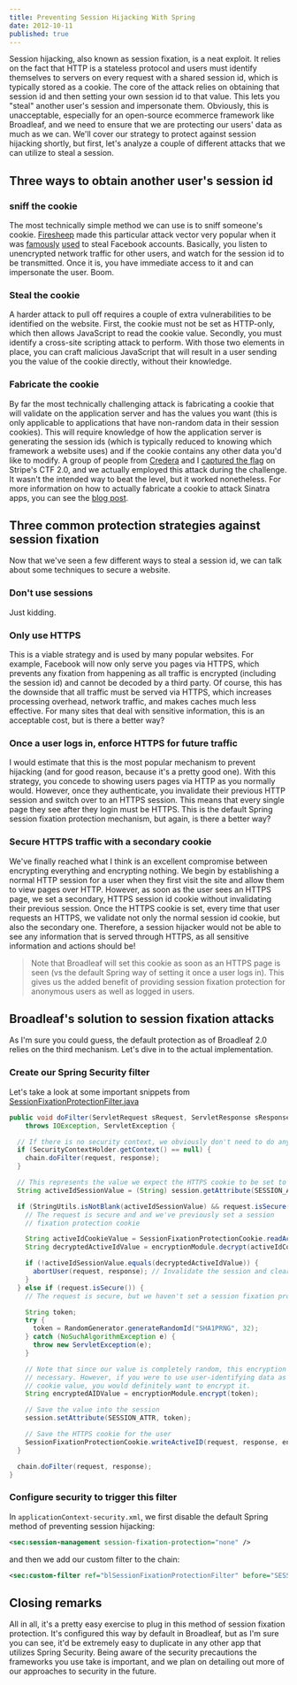 ```yaml
---
title: Preventing Session Hijacking With Spring
date: 2012-10-11
published: true
---
```


Session hijacking, also known as session fixation, is a neat exploit. It relies on the fact that HTTP is a stateless protocol and users must identify themselves to servers on every request with a shared session id, which is typically stored as a cookie. The core of the attack relies on obtaining that session id and then setting your own session id to that value. This lets you "steal" another user's session and impersonate them. Obviously, this is unacceptable, especially for an open-source ecommerce framework like Broadleaf, and we need to ensure that we are protecting our users' data as much as we can. We'll cover our strategy to protect against session hijacking shortly, but first, let's analyze a couple of different attacks that we can utilize to steal a session.

## Three ways to obtain another user's session id

### sniff the cookie

The most technically simple method we can use is to sniff someone's cookie. [Firesheep](http://en.wikipedia.org/wiki/Firesheep) made this particular attack vector very popular when it was [famously](http://lifehacker.com/5672313/sniff-out-user-credentials-at-wi+fi-hotspots-with-firesheep) [used](http://blogs.computerworld.com/17254/i_hijacked_a_facebook_account_with_firesheep) to steal Facebook accounts. Basically, you listen to unencrypted network traffic for other users, and watch for the session id to be transmitted. Once it is, you have immediate access to it and can impersonate the user. Boom.

### Steal the cookie

A harder attack to pull off requires a couple of extra vulnerabilities to be identified on the website. First, the cookie must not be set as HTTP-only, which then allows JavaScript to read the cookie value. Secondly, you must identify a cross-site scripting attack to perform. With those two elements in place, you can craft malicious JavaScript that will result in a user sending you the value of the cookie directly, without their knowledge.

### Fabricate the cookie

By far the most technically challenging attack is fabricating a cookie that will validate on the application server and has the values you want (this is only applicable to applications that have non-random data in their session cookies). This will require knowledge of how the application server is generating the session ids (which is typically reduced to knowing which framework a website uses) and if the cookie contains any other data you'd like to modify. A group of people from [Credera](http://www.credera.com) and I [captured the flag](https://blog.credera.com/topic/technology-solutions/hacking-for-fun-stripes-capture-the-flag-2-0/) on Stripe's CTF 2.0, and we actually employed this attack during the challenge. It wasn't the intended way to beat the level, but it worked nonetheless. For more information on how to actually fabricate a cookie to attack Sinatra apps, you can see the [blog post](http://blog.credera.com/topic/technology-solutions/stripes-capture-the-flag-2-0-bonus/).

## Three common protection strategies against session fixation

Now that we've seen a few different ways to steal a session id, we can talk about some techniques to secure a website.

### Don't use sessions

Just kidding.

### Only use HTTPS

This is a viable strategy and is used by many popular websites. For example, Facebook will now only serve you pages via HTTPS, which prevents any fixation from happening as all traffic is encrypted (including the session id) and cannot be decoded by a third party. Of course, this has the downside that all traffic must be served via HTTPS, which increases processing overhead, network traffic, and makes caches much less effective. For many sites that deal with sensitive information, this is an acceptable cost, but is there a better way?

### Once a user logs in, enforce HTTPS for future traffic

I would estimate that this is the most popular mechanism to prevent hijacking (and for good reason, because it's a pretty good one). With this strategy, you concede to showing users pages via HTTP as you normally would. However, once they authenticate, you invalidate their previous HTTP session and switch over to an HTTPS session. This means that every single page they see after they login must be HTTPS. This is the default Spring session fixation protection mechanism, but again, is there a better way?

### Secure HTTPS traffic with a secondary cookie

We've finally reached what I think is an excellent compromise between encrypting everything and encrypting nothing. We begin by establishing a normal HTTP session for a user when they first visit the site and allow them to view pages over HTTP. However, as soon as the user sees an HTTPS page, we set a secondary, HTTPS session id cookie without invalidating their previous session. Once the HTTPS cookie is set, every time that user requests an HTTPS, we validate not only the normal session id cookie, but also the secondary one. Therefore, a session hijacker would not be able to see any information that is served through HTTPS, as all sensitive information and actions should be!

> Note that Broadleaf will set this cookie as soon as an HTTPS page is seen (vs the default Spring way of setting it once a user logs in). This gives us the added benefit of providing session fixation protection for anonymous users as well as logged in users.

## Broadleaf's solution to session fixation attacks

As I'm sure you could guess, the default protection as of Broadleaf 2.0 relies on the third mechanism. Let's dive in to the actual implementation.

### Create our Spring Security filter

Let's take a look at some important snippets from [SessionFixationProtectionFilter.java](https://github.com/BroadleafCommerce/BroadleafCommerce/blob/master/core/broadleaf-profile-web/src/main/java/org/broadleafcommerce/profile/web/core/security/SessionFixationProtectionFilter.java)

```java
public void doFilter(ServletRequest sRequest, ServletResponse sResponse, FilterChain chain)
    throws IOException, ServletException {

  // If there is no security context, we obviously don't need to do anything
  if (SecurityContextHolder.getContext() == null) {
    chain.doFilter(request, response);
  }

  // This represents the value we expect the HTTPS cookie to be set to
  String activeIdSessionValue = (String) session.getAttribute(SESSION_ATTR);

  if (StringUtils.isNotBlank(activeIdSessionValue) && request.isSecure()) {
    // The request is secure and and we've previously set a session
    // fixation protection cookie

    String activeIdCookieValue = SessionFixationProtectionCookie.readActiveID(request);
    String decryptedActiveIdValue = encryptionModule.decrypt(activeIdCookieValue);

    if (!activeIdSessionValue.equals(decryptedActiveIdValue)) {
      abortUser(request, response); // Invalidate the session and clear their cookies
    }
  } else if (request.isSecure()) {
    // The request is secure, but we haven't set a session fixation protection cookie yet

    String token;
    try {
      token = RandomGenerator.generateRandomId("SHA1PRNG", 32);
    } catch (NoSuchAlgorithmException e) {
      throw new ServletException(e);
    }

    // Note that since our value is completely random, this encryption is not
    // necessary. However, if you were to use user-identifying data as your secondary
    // cookie value, you would definitely want to encrypt it.
    String encryptedAIDValue = encryptionModule.encrypt(token);

    // Save the value into the session
    session.setAttribute(SESSION_ATTR, token);

    // Save the HTTPS cookie for the user
    SessionFixationProtectionCookie.writeActiveID(request, response, encryptedAIDValue);
  }

  chain.doFilter(request, response);
}
```

### Configure security to trigger this filter

In `applicationContext-security.xml`, we first disable the default Spring method of preventing session hijacking:

```xml
<sec:session-management session-fixation-protection="none" />
```

and then we add our custom filter to the chain:

```xml
<sec:custom-filter ref="blSessionFixationProtectionFilter" before="SESSION_MANAGEMENT_FILTER"/>
```

## Closing remarks

All in all, it's a pretty easy exercise to plug in this method of session fixation protection. It's configured this way by default in Broadleaf, but as I'm sure you can see, it'd be extremely easy to duplicate in any other app that utilizes Spring Security. Being aware of the security precautions the frameworks you use take is important, and we plan on detailing out more of our approaches to security in the future.
